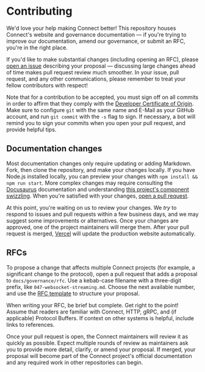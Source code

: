 Contributing
============

We'd love your help making Connect better! This repository houses Connect's
website and governance documentation &mdash; if you're trying to improve our
documentation, amend our governance, or submit an RFC, you're in the right
place.

If you'd like to make substantial changes (including opening an RFC), please
[open an issue][open-issue] describing your proposal &mdash; discussing large
changes ahead of time makes pull request review much smoother. In your issue,
pull request, and any other communications, please remember to treat your
fellow contributors with respect!

Note that for a contribution to be accepted, you must sign off on all commits
in order to affirm that they comply with the [Developer Certificate of Origin][dco].
Make sure to configure `git` with the same name and E-Mail as your GitHub account,
and run `git commit` with the `-s` flag to sign. If necessary, a bot will remind
you to sign your commits when you open your pull request, and provide helpful tips.

## Documentation changes

Most documentation changes only require updating or adding Markdown. Fork, then
clone the repository, and make your changes locally. If you have Node.js
installed locally, you can preview your changes with `npm install && npm run
start`. More complex changes may require consulting the
[Docusaurus][docusaurus] documentation and understanding [this project's
component swizzling][swizzling]. When you're satisfied with your changes, [open
a pull request](https://github.com/connectrpc/connectrpc.com/compare).

At this point, you're waiting on us to review your changes. We *try* to respond
to issues and pull requests within a few business days, and we may suggest some
improvements or alternatives. Once your changes are approved, one of the
project maintainers will merge them. After your pull request is merged,
[Vercel][vercel] will update the production website automatically.

## RFCs

To propose a change that affects multiple Connect projects (for example, a
significant change to the protocol), open a pull request that adds a proposal
to `docs/governance/rfc`. Use a kebab-case filename with a three-digit prefix,
like `047-websocket-streaming.md`. Choose the next available number, and use
the [RFC template](/RFC_TEMPLATE.md) to structure your proposal.

When writing your RFC, be brief but complete. Get right to the point! Assume
that readers are familiar with Connect, HTTP, gRPC, and (if applicable)
Protocol Buffers. If context on other systems is helpful, include links to
references.

Once your pull request is open, the Connect maintainers will review it as
quickly as possible. Expect multiple rounds of review as maintainers ask you to
provide more detail, clarify, or amend your proposal. If merged, your proposal
will become part of the Connect project's official documentation and any
required work in other repositories can begin.

[fork]: https://github.com/connectrpc/connectrpc.com/fork
[open-issue]: https://github.com/connectrpc/connectrpc.com/issues/new
[dco]: https://developercertificate.org
[docusaurus]: https://docusaurus.io
[vercel]: https://vercel.com
[swizzling]: swizzling.md
